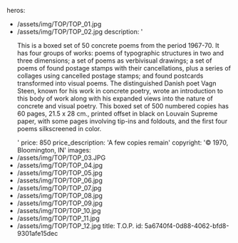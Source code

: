 heros:
  - /assets/img/TOP/TOP_01.jpg
  - /assets/img/TOP/TOP_02.jpg
description: '<p>This is a boxed set of 50 concrete poems from the period 1967-70. It has four groups of works: poems of typographic structures in two and three dimensions; a set of poems as verbivisual drawings; a set of poems of found postage stamps with their cancellations, plus a series of collages using cancelled postage stamps; and found postcards transformed into visual poems. The distinguished Danish poet Vagn Steen, known for his work in concrete poetry, wrote an introduction to this body of work along with his expanded views into the nature of concrete and visual poetry. This boxed set of 500 numbered copies has 60 pages, 21.5 x 28 cm., printed offset in black on Louvain Supreme paper, with some pages involving tip-ins and foldouts, and the first four poems silkscreened in color.<br></p>'
price: 850
price_description: 'A few copies remain'
copyright: '© 1970, Bloomington, IN'
images:
  - /assets/img/TOP/TOP_03.JPG
  - /assets/img/TOP/TOP_04.jpg
  - /assets/img/TOP/TOP_05.jpg
  - /assets/img/TOP/TOP_06.jpg
  - /assets/img/TOP/TOP_07.jpg
  - /assets/img/TOP/TOP_08.jpg
  - /assets/img/TOP/TOP_09.jpg
  - /assets/img/TOP/TOP_10.jpg
  - /assets/img/TOP/TOP_11.jpg
  - /assets/img/TOP/TOP_12.jpg
title: T.O.P.
id: 5a6740f4-0d88-4062-bfd8-9301afe15dec
